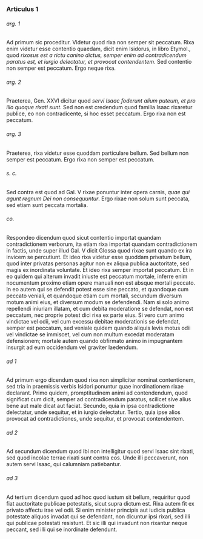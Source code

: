 ### Articulus 1

###### arg. 1
Ad primum sic proceditur. Videtur quod rixa non semper sit peccatum. Rixa enim videtur esse contentio quaedam, dicit enim Isidorus, in libro Etymol., quod *rixosus est a rictu canino dictus, semper enim ad contradicendum paratus est, et iurgio delectatur, et provocat contendentem*. Sed contentio non semper est peccatum. Ergo neque rixa.

###### arg. 2
Praeterea, Gen. XXVI dicitur quod *servi Isaac foderunt alium puteum, et pro illo quoque rixati sunt*. Sed non est credendum quod familia Isaac rixaretur publice, eo non contradicente, si hoc esset peccatum. Ergo rixa non est peccatum.

###### arg. 3
Praeterea, rixa videtur esse quoddam particulare bellum. Sed bellum non semper est peccatum. Ergo rixa non semper est peccatum.

###### s. c.
Sed contra est quod ad Gal. V rixae ponuntur inter opera carnis, *quae qui agunt regnum Dei non consequuntur*. Ergo rixae non solum sunt peccata, sed etiam sunt peccata mortalia.

###### co.
Respondeo dicendum quod sicut contentio importat quandam contradictionem verborum, ita etiam rixa importat quandam contradictionem in factis, unde super illud Gal. V dicit Glossa quod rixae sunt quando ex ira invicem se percutiunt. Et ideo rixa videtur esse quoddam privatum bellum, quod inter privatas personas agitur non ex aliqua publica auctoritate, sed magis ex inordinata voluntate. Et ideo rixa semper importat peccatum. Et in eo quidem qui alterum invadit iniuste est peccatum mortale, inferre enim nocumentum proximo etiam opere manuali non est absque mortali peccato. In eo autem qui se defendit potest esse sine peccato, et quandoque cum peccato veniali, et quandoque etiam cum mortali, secundum diversum motum animi eius, et diversum modum se defendendi. Nam si solo animo repellendi iniuriam illatam, et cum debita moderatione se defendat, non est peccatum, nec proprie potest dici rixa ex parte eius. Si vero cum animo vindictae vel odii, vel cum excessu debitae moderationis se defendat, semper est peccatum, sed veniale quidem quando aliquis levis motus odii vel vindictae se immiscet, vel cum non multum excedat moderatam defensionem; mortale autem quando obfirmato animo in impugnantem insurgit ad eum occidendum vel graviter laedendum.

###### ad 1
Ad primum ergo dicendum quod rixa non simpliciter nominat contentionem, sed tria in praemissis verbis Isidori ponuntur quae inordinationem rixae declarant. Primo quidem, promptitudinem animi ad contendendum, quod significat cum dicit, semper ad contradicendum paratus, scilicet sive alius bene aut male dicat aut faciat. Secundo, quia in ipsa contradictione delectatur, unde sequitur, et in iurgio delectatur. Tertio, quia ipse alios provocat ad contradictiones, unde sequitur, et provocat contendentem.

###### ad 2
Ad secundum dicendum quod ibi non intelligitur quod servi Isaac sint rixati, sed quod incolae terrae rixati sunt contra eos. Unde illi peccaverunt, non autem servi Isaac, qui calumniam patiebantur.

###### ad 3
Ad tertium dicendum quod ad hoc quod iustum sit bellum, requiritur quod fiat auctoritate publicae potestatis, sicut supra dictum est. Rixa autem fit ex privato affectu irae vel odii. Si enim minister principis aut iudicis publica potestate aliquos invadat qui se defendant, non dicuntur ipsi rixari, sed illi qui publicae potestati resistunt. Et sic illi qui invadunt non rixantur neque peccant, sed illi qui se inordinate defendunt.


